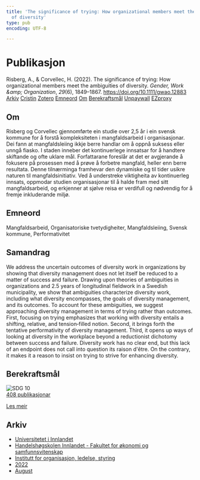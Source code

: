 ```yaml
---
title: 'The significance of trying: How organizational members meet the ambiguities
  of diversity'
type: pub
encoding: UTF-8

---
```

<h1>Publikasjon</h1>
<article id="csl-bib-container-CLFDWR6R" class="csl-bib-container">
  <div class="csl-bib-body"> <div class="csl-entry">Risberg, A., &#38; Corvellec, H. (2022). The significance of trying: How organizational members meet the ambiguities of diversity. <i>Gender, Work &#38;amp; Organization</i>, <i>29</i>(6), 1849–1867. <a href="https://doi.org/10.1111/gwao.12883">https://doi.org/10.1111/gwao.12883</a></div> </div>
  <div class="csl-bib-buttons">
    <a href="#taxonomy-article-CLFDWR6R" alt="archive" class="csl-bib-button">Arkiv</a>
    <a href="https://app.cristin.no/results/show.jsf?id=2042364" alt="Cristin" class="csl-bib-button">Cristin</a>
    <a href="http://zotero.org/groups/5881554/items/CLFDWR6R" alt="Zotero" class="csl-bib-button">Zotero</a>
    <a href="#keywords-article-CLFDWR6R" alt="keywords" class="csl-bib-button">Emneord</a>
    <a href="#about-article-CLFDWR6R" alt="about_pub" class="csl-bib-button">Om</a>
    <a href="#sdg-article-CLFDWR6R" alt="sdg" class="csl-bib-button">Berekraftsmål</a>
    <a href="https://onlinelibrary.wiley.com/doi/pdfdirect/10.1111/gwao.12883" alt="Unpaywall" class="csl-bib-button">Unpaywall</a>
    <a href="https://onlinelibrary.wiley.com/doi/pdfdirect/10.1111/gwao.12883" alt="EZproxy" class="csl-bib-button">EZproxy</a>
  </div>
  <div id="csl-bib-meta-container-CLFDWR6R"></div>
</article>
<div id="csl-bib-meta-CLFDWR6R" class="csl-bib-meta">
  <article id="about-article-CLFDWR6R" class="about_pub-article">
    <h1>Om</h1>
    Risberg og Corvellec gjennomførte ein studie over 2,5 år i ein svensk kommune for å forstå kompleksiteten i mangfaldsarbeid i organisasjonar. Dei fann at mangfaldsleiing ikkje berre handlar om å oppnå suksess eller unngå fiasko. I staden inneber det kontinuerlege innsatsar for å handtere skiftande og ofte uklare mål. Forfattarane foreslår at det er avgjerande å fokusere på prosessen med å prøve å forbetre mangfald, heller enn berre resultata. Denne tilnærminga framhevar den dynamiske og til tider usikre naturen til mangfaldsinitiativ. Ved å understreke viktigheita av kontinuerleg innsats, oppmodar studien organisasjonar til å halde fram med sitt mangfaldsarbeid, og erkjenner at sjølve reisa er verdifull og nødvendig for å fremje inkluderande miljø.
  </article>
  <article id="keywords-article-CLFDWR6R" class="keywords-article">
    <h1>Emneord</h1>
    Mangfaldsarbeid, Organisatoriske tvetydigheiter, Mangfaldsleiing, Svensk kommune, Performativitet
  </article>
  <article id="abstract-article-CLFDWR6R" class="abstract-article">
    <h1>Samandrag</h1>
    We address the uncertain outcomes of diversity work in organizations by showing that diversity management does not let itself be reduced to a matter of success and failure. Drawing upon theories of ambiguities in organizations and 2.5 years of longitudinal fieldwork in a Swedish municipality, we show that ambiguities characterize diversity work, including what diversity encompasses, the goals of diversity management, and its outcomes. To account for these ambiguities, we suggest approaching diversity management in terms of trying rather than outcomes. First, focusing on trying emphasizes that working with diversity entails a shifting, relative, and tension‐filled notion. Second, it brings forth the tentative performativity of diversity management. Third, it opens up ways of looking at diversity in the workplace beyond a reductionist dichotomy between success and failure. Diversity work has no clear end, but this lack of an endpoint does not call into question its raison d'être. On the contrary, it makes it a reason to insist on trying to strive for enhancing diversity.
  </article>
  <article id="sdg-article-CLFDWR6R" class="sdg-article">
    <h1>Berekraftsmål</h1>
    <div class="sdg-container"><div id="sdg10" class="sdg">
        <img src="{{< params subfolder >}}images/sdg/sdg10_nn.png" class="image" alt="SDG 10">
        <div class="sdg-overlay">
          <a href="{{< params subfolder >}}nn/archive/?sdg=10#archive" class="sdg-publication-count"><span>408</span> publikasjonar</a>
          <p><a href="https://fn.no/om-fn/fns-baerekraftsmaal/mindre-ulikhet?lang=nno-NO" class="sdg-read-more">Les meir</a></p>
        </div>
      </div></div>
  </article>
  <article id="taxonomy-article-CLFDWR6R" class="taxonomy-article">
    <h1>Arkiv</h1>
    <ul>
      <li><a href="{{< params subfolder >}}nn/archive/?key=3DCRN523">Universitetet i Innlandet</a></li>
      <li><a href="{{< params subfolder >}}nn/archive/?key=DU8Q9LN9">Handelshøgskolen Innlandet - Fakultet for økonomi og samfunnsvitenskap</a></li>
      <li><a href="{{< params subfolder >}}nn/archive/?key=4LUWR3ZM">Institutt for organisasjon, ledelse, styring</a></li>
      <li><a href="{{< params subfolder >}}nn/archive/?key=RDNF7EXQ">2022</a></li>
      <li><a href="{{< params subfolder >}}nn/archive/?key=GDBMH28M">August</a></li>
    </ul>
  </article>
</div>
